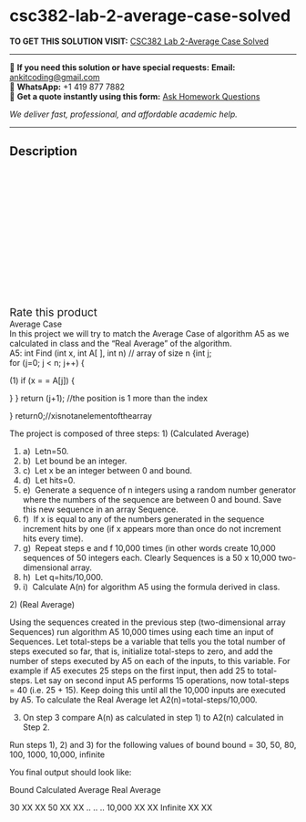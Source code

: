 # csc382-lab-2-average-case-solved
**TO GET THIS SOLUTION VISIT:** [CSC382 Lab 2-Average Case Solved](https://www.ankitcodinghub.com/product/csc382-lab-2-average-case-solved/)


---

📩 **If you need this solution or have special requests:** **Email:** ankitcoding@gmail.com  
📱 **WhatsApp:** +1 419 877 7882  
📄 **Get a quote instantly using this form:** [Ask Homework Questions](https://www.ankitcodinghub.com/services/ask-homework-questions/)

*We deliver fast, professional, and affordable academic help.*

---

<h2>Description</h2>



<div class="kk-star-ratings kksr-auto kksr-align-center kksr-valign-top" data-payload="{&quot;align&quot;:&quot;center&quot;,&quot;id&quot;:&quot;94050&quot;,&quot;slug&quot;:&quot;default&quot;,&quot;valign&quot;:&quot;top&quot;,&quot;ignore&quot;:&quot;&quot;,&quot;reference&quot;:&quot;auto&quot;,&quot;class&quot;:&quot;&quot;,&quot;count&quot;:&quot;0&quot;,&quot;legendonly&quot;:&quot;&quot;,&quot;readonly&quot;:&quot;&quot;,&quot;score&quot;:&quot;0&quot;,&quot;starsonly&quot;:&quot;&quot;,&quot;best&quot;:&quot;5&quot;,&quot;gap&quot;:&quot;4&quot;,&quot;greet&quot;:&quot;Rate this product&quot;,&quot;legend&quot;:&quot;0\/5 - (0 votes)&quot;,&quot;size&quot;:&quot;24&quot;,&quot;title&quot;:&quot;CSC382 Lab 2-Average Case Solved&quot;,&quot;width&quot;:&quot;0&quot;,&quot;_legend&quot;:&quot;{score}\/{best} - ({count} {votes})&quot;,&quot;font_factor&quot;:&quot;1.25&quot;}">

<div class="kksr-stars">

<div class="kksr-stars-inactive">
            <div class="kksr-star" data-star="1" style="padding-right: 4px">


<div class="kksr-icon" style="width: 24px; height: 24px;"></div>
        </div>
            <div class="kksr-star" data-star="2" style="padding-right: 4px">


<div class="kksr-icon" style="width: 24px; height: 24px;"></div>
        </div>
            <div class="kksr-star" data-star="3" style="padding-right: 4px">


<div class="kksr-icon" style="width: 24px; height: 24px;"></div>
        </div>
            <div class="kksr-star" data-star="4" style="padding-right: 4px">


<div class="kksr-icon" style="width: 24px; height: 24px;"></div>
        </div>
            <div class="kksr-star" data-star="5" style="padding-right: 4px">


<div class="kksr-icon" style="width: 24px; height: 24px;"></div>
        </div>
    </div>

<div class="kksr-stars-active" style="width: 0px;">
            <div class="kksr-star" style="padding-right: 4px">


<div class="kksr-icon" style="width: 24px; height: 24px;"></div>
        </div>
            <div class="kksr-star" style="padding-right: 4px">


<div class="kksr-icon" style="width: 24px; height: 24px;"></div>
        </div>
            <div class="kksr-star" style="padding-right: 4px">


<div class="kksr-icon" style="width: 24px; height: 24px;"></div>
        </div>
            <div class="kksr-star" style="padding-right: 4px">


<div class="kksr-icon" style="width: 24px; height: 24px;"></div>
        </div>
            <div class="kksr-star" style="padding-right: 4px">


<div class="kksr-icon" style="width: 24px; height: 24px;"></div>
        </div>
    </div>
</div>


<div class="kksr-legend" style="font-size: 19.2px;">
            <span class="kksr-muted">Rate this product</span>
    </div>
    </div>
<div class="page" title="Page 1">
<div class="layoutArea">
<div class="column">
Average Case

</div>
</div>
<div class="layoutArea">
<div class="column">
In this project we will try to match the Average Case of algorithm A5 as we calculated in class and the “Real Average” of the algorithm.

</div>
</div>
<div class="layoutArea">
<div class="column">
A5: int Find (int x, int A[ ], int n) // array of size n {int j;

</div>
</div>
<div class="layoutArea">
<div class="column">
for (j=0; j &lt; n; j++) {

(1) if (x = = A[j]) {

} } return (j+1); //the position is 1 more than the index

</div>
</div>
<div class="layoutArea">
<div class="column">
} return0;//xisnotanelementofthearray

The project is composed of three steps: 1) (Calculated Average)

<ol>
<li>a) &nbsp;Letn=50.</li>
<li>b) &nbsp;Let bound be an integer.</li>
<li>c) &nbsp;Let x be an integer between 0 and bound.</li>
<li>d) &nbsp;Let hits=0.</li>
<li>e) &nbsp;Generate a sequence of n integers using a random number generator where the numbers
of the sequence are between 0 and bound. Save this new sequence in an array Sequence.
</li>
<li>f) &nbsp;If x is equal to any of the numbers generated in the sequence increment hits by one (if x
appears more than once do not increment hits every time).
</li>
<li>g) &nbsp;Repeat steps e and f 10,000 times (in other words create 10,000 sequences of 50 integers
each. Clearly Sequences is a 50 x 10,000 two-dimensional array.
</li>
<li>h) &nbsp;Let q=hits/10,000.</li>
<li>i) &nbsp;Calculate A(n) for algorithm A5 using the formula derived in class.</li>
</ol>
</div>
</div>
</div>
<div class="page" title="Page 2">
<div class="layoutArea">
<div class="column">
2) (Real Average)

Using the sequences created in the previous step (two-dimensional array Sequences) run algorithm A5 10,000 times using each time an input of Sequences. Let total-steps be a variable that tells you the total number of steps executed so far, that is, initialize total-steps to zero, and add the number of steps executed by A5 on each of the inputs, to this variable. For example if A5 executes 25 steps on the first input, then add 25 to total-steps. Let say on second input A5 performs 15 operations, now total-steps = 40 (i.e. 25 + 15). Keep doing this until all the 10,000 inputs are executed by A5. To calculate the Real Average let A2(n)=total-steps/10,000.

3) On step 3 compare A(n) as calculated in step 1) to A2(n) calculated in Step 2.

Run steps 1), 2) and 3) for the following values of bound bound = 30, 50, 80, 100, 1000, 10,000, infinite

You final output should look like:

Bound Calculated Average Real Average

30 XX XX 50 XX XX .. .. .. 10,000 XX XX Infinite XX XX

</div>
</div>
</div>
